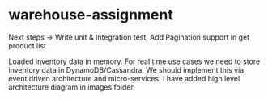 # warehouse-assignment
Next steps -> Write unit & Integration test. Add Pagination support in get product list 

Loaded inventory data in memory. For real time use cases we need to store inventory data in DynamoDB/Cassandra.
We should implement this via event driven architecture and micro-services. I have added high level architecture diagram in images folder.

